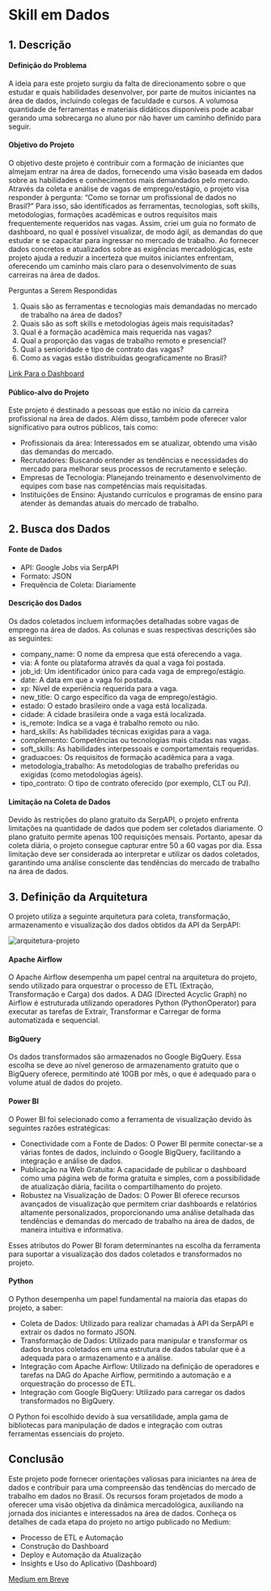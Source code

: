 # Skill em Dados
## 1. Descrição
#### Definição do Problema
A ideia para este projeto surgiu da falta de direcionamento sobre o que estudar e quais habilidades desenvolver, por parte de muitos iniciantes na área de dados, incluindo colegas de faculdade e cursos. A volumosa quantidade de ferramentas e materiais didáticos disponíveis pode acabar gerando uma sobrecarga no aluno por não haver um caminho definido para seguir.
#### Objetivo do Projeto
O objetivo deste projeto é contribuir com a formação de iniciantes que almejam entrar na área de dados, fornecendo uma visão baseada em dados sobre as habilidades e conhecimentos mais demandados pelo mercado. Através da coleta e análise de vagas de emprego/estágio, o projeto visa responder à pergunta: “Como se tornar um profissional de dados no Brasil?” Para isso, são identificados as ferramentas, tecnologias, soft skills, metodologias, formações acadêmicas e outros requisitos mais frequentemente requeridos nas vagas. Assim, criei um guia no formato de dashboard, no qual é possível visualizar, de modo ágil, as demandas do que estudar e se capacitar para ingressar no mercado de trabalho. Ao fornecer dados concretos e atualizados sobre as exigências mercadológicas, este projeto ajuda a reduzir a incerteza que muitos iniciantes enfrentam, oferecendo um caminho mais claro para o desenvolvimento de suas carreiras na área de dados.

Perguntas a Serem Respondidas
1.	Quais são as ferramentas e tecnologias mais demandadas no mercado de trabalho na área de dados?
2.	Quais são as soft skills e metodologias ágeis mais requisitadas?
3.	Qual é a formação acadêmica mais requerida nas vagas?
4.	Qual a proporção das vagas de trabalho remoto e presencial?
5.	Qual a senioridade e tipo de contrato das vagas?
6.	Como as vagas estão distribuídas geograficamente no Brasil?

[Link Para o Dashboard](https://app.powerbi.com/view?r=eyJrIjoiMzZlMWIxNzEtZmU1YS00YTNlLWJlMWItNjQzMTNhMTA0NTIwIiwidCI6ImMzODRkN2Y5LTdhNDEtNDZiOS04ZTRjLWQzOTJlMGU4Zjc4OSJ9)

#### Público-alvo do Projeto
Este projeto é destinado a pessoas que estão no início da carreira profissional na área de dados. Além disso, também pode oferecer valor significativo para outros públicos, tais como:
*	Profissionais da área: Interessados em se atualizar, obtendo uma visão das demandas do mercado.
*	Recrutadores: Buscando entender as tendências e necessidades do mercado para melhorar seus processos de recrutamento e seleção.
*	Empresas de Tecnologia: Planejando treinamento e desenvolvimento de equipes com base nas competências mais requisitadas.
*	Instituições de Ensino: Ajustando currículos e programas de ensino para atender às demandas atuais do mercado de trabalho.
## 2. Busca dos Dados
#### Fonte de Dados
*	API: Google Jobs via SerpAPI
*	Formato: JSON
*	Frequência de Coleta: Diariamente
#### Descrição dos Dados
Os dados coletados incluem informações detalhadas sobre vagas de emprego na área de dados. As colunas e suas respectivas descrições são as seguintes:
*	company_name: O nome da empresa que está oferecendo a vaga.
*	via: A fonte ou plataforma através da qual a vaga foi postada.
*	job_id: Um identificador único para cada vaga de emprego/estágio.
*	date: A data em que a vaga foi postada.
*	xp: Nível de experiência requerida para a vaga.
*	new_title: O cargo específico da vaga de emprego/estágio.
*	estado: O estado brasileiro onde a vaga está localizada.
*	cidade: A cidade brasileira onde a vaga está localizada.
*	is_remote: Indica se a vaga é trabalho remoto ou não.
*	hard_skills: As habilidades técnicas exigidas para a vaga.
*	complemento: Competências ou tecnologias mais citadas nas vagas.
*	soft_skills: As habilidades interpessoais e comportamentais requeridas.
*	graduacoes: Os requisitos de formação acadêmica para a vaga.
*	metodologia_trabalho: As metodologias de trabalho preferidas ou exigidas (como metodologias ágeis).
*	tipo_contrato: O tipo de contrato oferecido (por exemplo, CLT ou PJ).
#### Limitação na Coleta de Dados
Devido às restrições do plano gratuito da SerpAPI, o projeto enfrenta limitações na quantidade de dados que podem ser coletados diariamente. O plano gratuito permite apenas 100 requisições mensais. Portanto, apesar da coleta diária, o projeto consegue capturar entre 50 a 60 vagas por dia. Essa limitação deve ser considerada ao interpretar e utilizar os dados coletados, garantindo uma análise consciente das tendências do mercado de trabalho na área de dados.




## 3. Definição da Arquitetura
O projeto utiliza a seguinte arquitetura para coleta, transformação, armazenamento e visualização dos dados obtidos da API da SerpAPI:

![arquitetura-projeto](https://github.com/marlonmoreira1/dadossobredados/assets/71144665/a45d409a-e613-45e0-9e89-e1a4f10dfb6c)

#### Apache Airflow
O Apache Airflow desempenha um papel central na arquitetura do projeto, sendo utilizado para orquestrar o processo de ETL (Extração, Transformação e Carga) dos dados. A DAG (Directed Acyclic Graph) no Airflow é estruturada utilizando operadores Python (PythonOperator) para executar as tarefas de Extrair, Transformar e Carregar de forma automatizada e sequencial.
#### BigQuery
Os dados transformados são armazenados no Google BigQuery. Essa escolha se deve ao nível generoso de armazenamento gratuito que o BigQuery oferece, permitindo até 10GB por mês, o que é adequado para o volume atual de dados do projeto.
#### Power BI
O Power BI foi selecionado como a ferramenta de visualização devido às seguintes razões estratégicas:
*	Conectividade com a Fonte de Dados: O Power BI permite conectar-se a várias fontes de dados, incluindo o Google BigQuery, facilitando a integração e análise de dados.
*	Publicação na Web Gratuita: A capacidade de publicar o dashboard como uma página web de forma gratuita e simples, com a possibilidade de atualização diária, facilita o compartilhamento do projeto.
*	Robustez na Visualização de Dados: O Power BI oferece recursos avançados de visualização que permitem criar dashboards e relatórios altamente personalizados, proporcionando uma análise detalhada das tendências e demandas do mercado de trabalho na área de dados, de maneira intuitiva e informativa.
  
Esses atributos do Power BI foram determinantes na escolha da ferramenta para suportar a visualização dos dados coletados e transformados no projeto.
#### Python
O Python desempenha um papel fundamental na maioria das etapas do projeto, a saber:
*	Coleta de Dados: Utilizado para realizar chamadas à API da SerpAPI e extrair os dados no formato JSON.
*	Transformação de Dados: Utilizado para manipular e transformar os dados brutos coletados em uma estrutura de dados tabular que é a adequada para o armazenamento e a análise.
*	Integração com Apache Airflow: Utilizado na definição de operadores e tarefas na DAG do Apache Airflow, permitindo a automação e a orquestração do processo de ETL.
*	Integração com Google BigQuery: Utilizado para carregar os dados transformados no BigQuery.
  
O Python foi escolhido devido à sua versatilidade, ampla gama de bibliotecas para manipulação de dados e integração com outras ferramentas essenciais do projeto.

## Conclusão
Este projeto pode fornecer orientações valiosas para iniciantes na área de dados e contribuir para uma compreensão das tendências do mercado de trabalho em dados no Brasil. Os recursos foram projetados de modo a oferecer uma visão objetiva da dinâmica mercadológica, auxiliando na jornada dos iniciantes e interessados na área de dados.
Conheça os detalhes de cada etapa do projeto no artigo publicado no Medium:
*	Processo de ETL e Automação
*	Construção do Dashboard
*	Deploy e Automação da Atualização
*	Insights e Uso do Aplicativo (Dashboard)

[Medium em Breve](www.pspojdsa.com)

